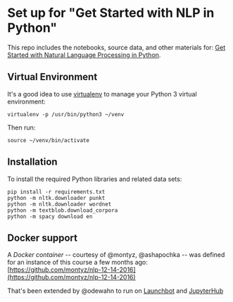 # Set up for "Get Started with NLP in Python"

This repo includes the notebooks, source data, and other materials for:
[Get Started with Natural Language Processing in Python](https://synecdoche.liber118.com/natural-language-processing-in-python-832b0a99791b).

## Virtual Environment
It's a good idea to use [virtualenv](https://virtualenv.pypa.io/) to
manage your Python 3 virtual environment:
```
virtualenv -p /usr/bin/python3 ~/venv
```

Then run:
```
source ~/venv/bin/activate
```

## Installation
To install the required Python libraries and related data sets:
```
pip install -r requirements.txt
python -m nltk.downloader punkt
python -m nltk.downloader wordnet
python -m textblob.download_corpora
python -m spacy download en
```

## Docker support

A *Docker container* -- courtesy of @montyz, @ashapochka -- was
defined for an instance of this course a few months ago:
[https://github.com/montyz/nlp-12-14-2016](https://github.com/montyz/nlp-12-14-2016)

That's been extended by @odewahn to run on [Launchbot](https://launchbot.io) 
and [JupyterHub](https://jupyterhub.readthedocs.io/en/latest/)